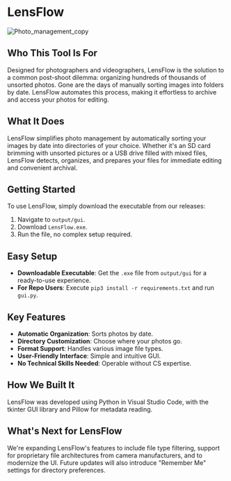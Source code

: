 # LensFlow

![Photo_management_copy](https://github.com/segfal/LensFlow/assets/66498760/711d8dbe-a527-46f4-8bff-806d924dd2cf)

## Who This Tool Is For
Designed for photographers and videographers, LensFlow is the solution to a common post-shoot dilemma: organizing hundreds of thousands of unsorted photos. Gone are the days of manually sorting images into folders by date. LensFlow automates this process, making it effortless to archive and access your photos for editing.

## What It Does
LensFlow simplifies photo management by automatically sorting your images by date into directories of your choice. Whether it's an SD card brimming with unsorted pictures or a USB drive filled with mixed files, LensFlow detects, organizes, and prepares your files for immediate editing and convenient archival. 

## Getting Started
To use LensFlow, simply download the executable from our releases:
1. Navigate to `output/gui`.
2. Download `LensFlow.exe`.
3. Run the file, no complex setup required.

## Easy Setup
- **Downloadable Executable**: Get the `.exe` file from `output/gui` for a ready-to-use experience.
- **For Repo Users**: Execute `pip3 install -r requirements.txt` and run `gui.py`.

## Key Features
- **Automatic Organization**: Sorts photos by date.
- **Directory Customization**: Choose where your photos go.
- **Format Support**: Handles various image file types.
- **User-Friendly Interface**: Simple and intuitive GUI.
- **No Technical Skills Needed**: Operable without CS expertise.
  
## How We Built It
LensFlow was developed using Python in Visual Studio Code, with the tkinter GUI library and Pillow for metadata reading.

## What's Next for LensFlow
We're expanding LensFlow's features to include file type filtering, support for proprietary file architectures from camera manufacturers, and to modernize the UI. Future updates will also introduce "Remember Me" settings for directory preferences.
